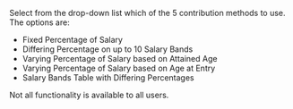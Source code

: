 Select from the drop-down list which of the 5 contribution methods to
use. The options are:

-   Fixed Percentage of Salary
-   Differing Percentage on up to 10 Salary Bands
-   Varying Percentage of Salary based on Attained Age
-   Varying Percentage of Salary based on Age at Entry
-   Salary Bands Table with Differing Percentages

Not all functionality is available to all users.

